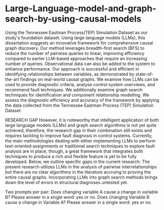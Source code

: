# Large-Language-model-and-graph-search-by-using-causal-models
Using the Tennessee Eastman Process(TEP) Simulation Dataset as our study's foundation dataset. 
Using large language models (LLMs), this dissertation suggests an innovative framework for comprehensive causal graph discovery. Our method leverages breadth-first search (BFS) to reduce the number of pairwise queries to linear, improving efficiency compared to earlier LLM-based approaches that require an increasing number of queries. Observational data can also be added to the system to enhance performance. Our approach is successful and efficient in identifying relationships between variables, as demonstrated by state-of-the-art findings on real-world causal graphs. We examine how LLMs can be used to provide diagnostic criteria, analyse control system overviews, and recommend fault techniques. We additionally examine graph search techniques for identification and component relationship modelling. We assess the diagnostic efficiency and accuracy of the framework by applying the data collected from the Tennessee Eastman Process (TEP) Simulation Dataset. 

RESEARCH GAP
However, it is noteworthy that intelligent application of both large language models (LLMs) and graph search algorithms is not yet quite achieved, therefore, the research gap in their combination still exists and requires tackling to improve fault diagnosis in control systems. Currently, the main methodologies dealing with either implementing LLMs to perform text-oriented assignments or traditional search techniques to explore fault analysis are in place, though, a great framework that integrates both techniques to produce a rich and flexible feature is yet to be fully developed. Below, we outline specific gaps in the current research: 
The present research utilizes LLMs in the analysis of pairwise interrelationships but there are no clear algorithms in the literature accruing to proving the entire causal graphs. Incorporating LLMs into graph search methods brings down the level of errors in structural diagnoses untested yet.

Two prompts per pair:
Does changing variable A cause a change in variable B? Please answer in a single word: yes or no.
Does changing Variable B cause a change in Variable A? Please answer in a single word: yes or no.

